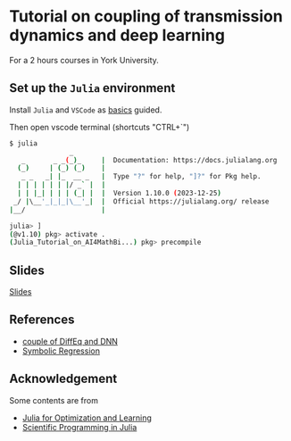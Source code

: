 # Tutorial on coupling of transmission dynamics and deep learning

For a 2 hours courses in York University.

## Set up the `Julia` environment

Install `Julia` and `VSCode` as [basics](./1-basics.ipynb) guided.

Then open vscode terminal (shortcuts "CTRL+`")

```bash
$ julia
               _
   _       _ _(_)_     |  Documentation: https://docs.julialang.org
  (_)     | (_) (_)    |
   _ _   _| |_  __ _   |  Type "?" for help, "]?" for Pkg help.
  | | | | | | |/ _` |  |
  | | |_| | | | (_| |  |  Version 1.10.0 (2023-12-25)
 _/ |\__'_|_|_|\__'_|  |  Official https://julialang.org/ release
|__/                   |

julia> ]
(@v1.10) pkg> activate .
(Julia_Tutorial_on_AI4MathBi...) pkg> precompile
```

## Slides

[Slides](./20231022Epi_informed_deep_learning.pdf)

## References

- [couple of DiffEq and DNN](./2022-JAAC-SongXiao.pdf)
- [Symbolic Regression](./2023WuDLBehaviourspringer.pdf)
  
## Acknowledgement

Some contents are from

- [Julia for Optimization and Learning](https://juliateachingctu.github.io/Julia-for-Optimization-and-Learning/stable/)
- [Scientific Programming in Julia](https://juliateachingctu.github.io/Scientific-Programming-in-Julia/dev/)
